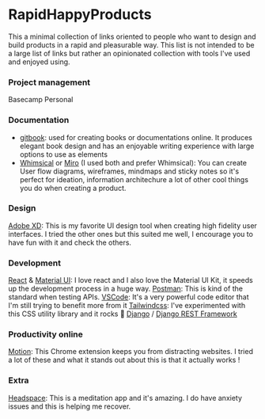 # RapidHappyProducts

This a minimal collection of links oriented to people who want to design and build products in a rapid and pleasurable way.
This list is not intended to be a large list of links but rather an opinionated collection with tools I've used and enjoyed using. 

### Project management
Basecamp Personal

### Documentation 
- [gitbook](http://gitbook.com/): used for creating books or documentations online. It produces elegant book design and has an enjoyable writing experience with large options to use as elements
- [Whimsical](https://whimsical.com/) or [Miro](https://miro.com/) (I used both and prefer Whimsical): You can create User flow diagrams, wireframes, mindmaps and sticky notes so it's perfect for ideation, information architechure a lot of other cool things you do when creating a product.

### Design
[Adobe XD](https://www.adobe.com/products/xd.html): This is my favorite UI design tool when creating high fidelity user interfaces. I tried the other ones but this suited me well, I encourage you to have fun with it and check the others.

### Development
[React](https://reactjs.org) & [Material UI](https://material-ui.com): I love react and I also love the Material UI Kit, it speeds up the development process in a huge way.
[Postman](https://www.postman.com/): This is kind of the standard when testing APIs.
[VSCode](https://code.visualstudio.com/): It's a very powerful code editor that I'm still trying to benefit more from it
[Tailwindcss](https://tailwindcss.com/): I've experimented with this CSS utility library and it rocks 🤘
[Django](https://www.djangoproject.com/) / [Django REST Framework](https://www.django-rest-framework.org/)

### Productivity online
[Motion](https://www.inmotion.app/): This Chrome extension keeps you from distracting websites. I tried a lot of these and what it stands out about this is that it actually works !

### Extra
[Headspace](https://www.headspace.com/): This is a meditation app and it's amazing. I do have anxiety issues and this is helping me recover.









